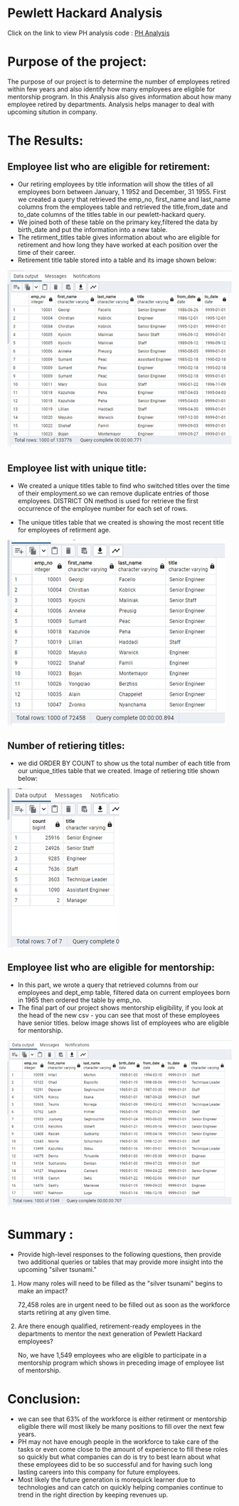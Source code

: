 # Pewlett Hackard Analysis
Click on the link to view PH analysis code :  [PH Analysis](https://github.com/miralchangela/Pewlett-Hackard-Analysis/blob/main/Assignment_solution.sql)

# Purpose of the project:

The purpose of our project is to determine the number of employees retired within few years and also identify how many employees are eligible for mentorship program. In this Analysis also gives information about how many employee retired by departments. Analysis helps manager to deal with upcoming sitution in company.

# The Results:

## Employee list who are eligible for retirement:

- Our retiring employees by title information will show the titles of all employees born between January, 1 1952 and December, 31 1955. First we created a query that retrieved the emp_no, first_name and last_name columns from the employees table and retrieved the title,from_date and to_date columns of the titles table in our pewlett-hackard query.
- We joined both of these table on the primary key,filtered the data by birth_date and put the information into a new table.
- The retirment_titles table gives information about who are eligible for retirement and how long they have worked at each position over the time of their career.
- Retirement title table stored into a table and its image shown below:

![retirement_titles](https://github.com/miralchangela/Pewlett-Hackard-Analysis/blob/main/table%20images/retirement_titles.png)

## Employee list with unique title:

- We created a unique titles table to find who switched titles over the time of their employment.so we can remove duplicate entries of those employees. DISTRICT ON method is used for retrieve the first occurrence of the employee number for each set of rows.

- The unique titles table that we created is showing the most recent title for employees of retirment age.

![unique_titles](https://github.com/miralchangela/Pewlett-Hackard-Analysis/blob/main/table%20images/unique_titles.png)

## Number of retiering titles:

- we did ORDER BY COUNT to show us the total number of each title from our unique_titles table that we created. Image of retiering title shown below:

![retiering_titles](https://github.com/miralchangela/Pewlett-Hackard-Analysis/blob/main/table%20images/retiring_titles.png)

## Employee list who are eligible for mentorship:

- In this part, we wrote a query that retrieved columns from our employees and dept_emp table, filtered data on current employees born in 1965 then ordered the table by emp_no.
- The final part of our project shows mentorship eligibility, if you look at the head of the new csv - you can see that most of these employees have senior titles. below image shows list of employees who are eligible for mentorship.

![mentorship_eligibility](https://github.com/miralchangela/Pewlett-Hackard-Analysis/blob/main/table%20images/mentorship_eligibility.png)

# Summary :
- Provide high-level responses to the following questions, then provide two additional queries or tables that may provide more insight into the upcoming "silver tsunami."
1) How many roles will need to be filled as the "silver tsunami" begins to make an impact? 
  
      72,458 roles are in urgent need to be filled out as soon as the workforce starts retiring at any given time.
  
2) Are there enough qualified, retirement-ready employees in the departments to mentor the next generation of Pewlett Hackard employees?
  
      No, we have 1,549 employees who are eligible to participate in a mentorship program which shows in preceding image of employee list of mentorship.

# Conclusion:

- we can see that 63% of the workforce is either retirment or mentorship eligible there will most likely be many positions to fill over the next few years. 
- PH may not have enough people in the workforce to take care of the tasks or even come close to the amount of experience to fill these roles so quickly but what companies can do is try to best learn about what these employees did to be so successful and for having such long lasting careers into this company for future employees. 
- Most likely the future generation is morequick learner due to technologies and can catch on quickly helping companies continue to trend in the right direction by keeping revenues up.

